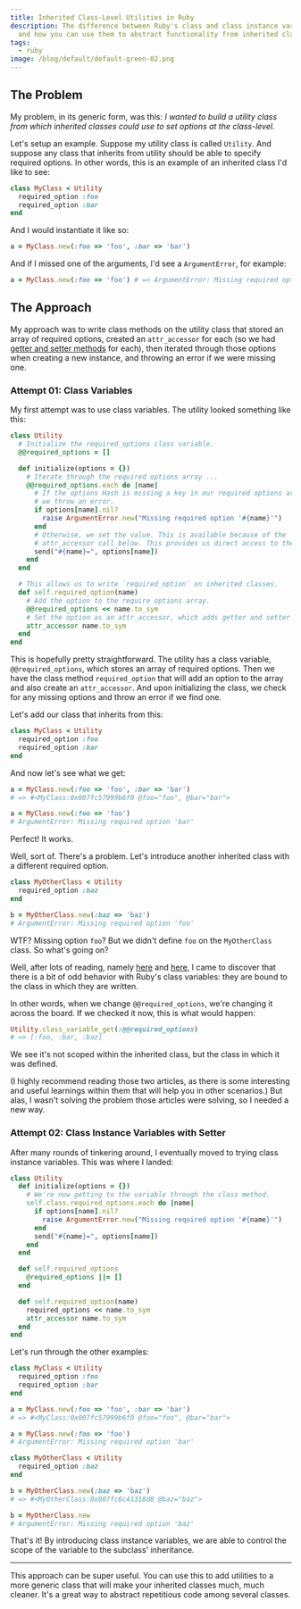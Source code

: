 ```yaml
---
title: Inherited Class-Level Utilities in Ruby
description: The difference between Ruby's class and class instance variables,
  and how you can use them to abstract functionality from inherited classes.
tags:
  - ruby
image: /blog/default/default-green-02.png
---
```


## The Problem

My problem, in its generic form, was this: _I wanted to build a utility class from which inherited classes could use to set options at the class-level._

Let's setup an example. Suppose my utility class is called `Utility`. And suppose any class that inherits from utility should be able to specify required options. In other words, this is an example of an inherited class I'd like to see:

```ruby
class MyClass < Utility
  required_option :foo
  required_option :bar
end
```

And I would instantiate it like so:

```ruby
a = MyClass.new(:foo => 'foo', :bar => 'bar')
```

And if I missed one of the arguments, I'd see a `ArgumentError`, for example:

```ruby
a = MyClass.new(:foo => 'foo') # => ArgumentError: Missing required option 'foo'
```

## The Approach

My approach was to write class methods on the utility class that stored an array of required options, created an `attr_accessor` for each (so we had [getter and setter methods](https://blog.metova.com/a-beginners-guide-to-ruby-getters-and-setters/) for each), then iterated through those options when creating a new instance, and throwing an error if we were missing one.

### Attempt 01: Class Variables

My first attempt was to use class variables. The utility looked something like this:

```ruby
class Utility
  # Initialize the required_options class variable.
  @@required_options = []

  def initialize(options = {})
    # Iterate through the required options array ...
    @@required_options.each do |name|
      # If the options Hash is missing a key in our required options array,
      # we throw an error.
      if options[name].nil?
        raise ArgumentError.new("Missing required option '#{name}'")
      end
      # Otherwise, we set the value. This is available because of the
      # attr_accessor call below. This provides us direct access to the option.
      send("#{name}=", options[name])
    end
  end

  # This allows us to write `required_option` on inherited classes.
  def self.required_option(name)
    # Add the option to the require options array.
    @@required_options << name.to_sym
    # Set the option as an attr_accessor, which adds getter and setter methods.
    attr_accessor name.to_sym
  end
end
```

This is hopefully pretty straightforward. The utility has a class variable, `@@required_options`, which stores an array of required options. Then we have the class method `required_option` that will add an option to the array and also create an `attr_accessor`. And upon initializing the class, we check for any missing options and throw an error if we find one.

Let's add our class that inherits from this:

```ruby
class MyClass < Utility
  required_option :foo
  required_option :bar
end
```

And now let's see what we get:

```ruby
a = MyClass.new(:foo => 'foo', :bar => 'bar')
# => #<MyClass:0x007fc57999b6f0 @foo="foo", @bar="bar">

a = MyClass.new(:foo => 'foo')
# ArgumentError: Missing required option 'bar'
```

Perfect! It works.

Well, sort of. There's a problem. Let's introduce another inherited class with a different required option.

```ruby
class MyOtherClass < Utility
  required_option :baz
end

b = MyOtherClass.new(:baz => 'baz')
# ArgumentError: Missing required option 'foo'
```

WTF? Missing option `foo`? But we didn't define `foo` on the `MyOtherClass` class. So what's going on?

Well, after lots of reading, namely [here](http://thoughts.codegram.com/understanding-class-instance-variables-in-ruby/) and [here](http://www.railstips.org/blog/archives/2006/11/18/class-and-instance-variables-in-ruby/), I came to discover that there is a bit of odd behavior with Ruby's class variables: they are bound to the class in which they are written.

In other words, when we change `@@required_options`, we're changing it across the board. If we checked it now, this is what would happen:

```ruby
Utility.class_variable_get(:@@required_options)
# => [:foo, :bar, :baz]
```

We see it's not scoped within the inherited class, but the class in which it was defined.

(I highly recommend reading those two articles, as there is some interesting and useful learnings within them that will help you in other scenarios.) But alas, I wasn't solving the problem those articles were solving, so I needed a new way.

### Attempt 02: Class Instance Variables with Setter

After many rounds of tinkering around, I eventually moved to trying class instance variables. This was where I landed:

```ruby
class Utility
  def initialize(options = {})
    # We're now getting to the variable through the class method.
    self.class.required_options.each do |name|
      if options[name].nil?
        raise ArgumentError.new("Missing required option '#{name}'")
      end
      send("#{name}=", options[name])
    end
  end

  def self.required_options
    @required_options ||= []
  end

  def self.required_option(name)
    required_options << name.to_sym
    attr_accessor name.to_sym
  end
end
```

Let's run through the other examples:

```ruby
class MyClass < Utility
  required_option :foo
  required_option :bar
end

a = MyClass.new(:foo => 'foo', :bar => 'bar')
# => #<MyClass:0x007fc57999b6f0 @foo="foo", @bar="bar">

a = MyClass.new(:foo => 'foo')
# ArgumentError: Missing required option 'bar'

class MyOtherClass < Utility
  required_option :baz
end

b = MyOtherClass.new(:baz => 'baz')
# => #<MyOtherClass:0x007fc6c41318d8 @baz="baz">

b = MyOtherClass.new
# ArgumentError: Missing required option 'baz'
```

That's it! By introducing class instance variables, we are able to control the scope of the variable to the subclass' inheritance.

---

This approach can be super useful. You can use this to add utilities to a more generic class that will make your inherited classes much, much cleaner. It's a great way to abstract repetitious code among several classes.
